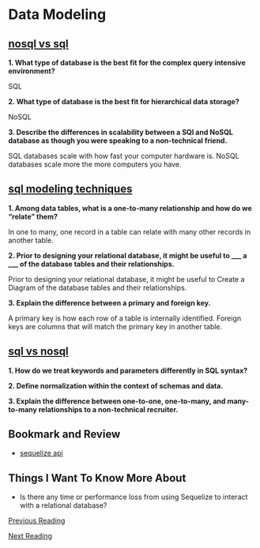 # Data Modeling

## [nosql vs sql](https://www.thegeekstuff.com/2014/01/sql-vs-nosql-db/?utm_source%3Dtuicool)

**1. What type of database is the best fit for the complex query intensive environment?**

SQL

**2. What type of database is the best fit for hierarchical data storage?**

NoSQL

**3. Describe the differences in scalability between a SQl and NoSQL database as though you were speaking to a non-technical friend.**

SQL databases scale with how fast your computer hardware is.
NoSQL databases scale more the more computers you have.

## [sql modeling techniques](https://www.essentialsql.com/get-ready-to-learn-sql-7-simplified-data-modeling/)

**1. Among data tables, what is a one-to-many relationship and how do we “relate” them?**

In one to many, one record in a table can relate with many other records in another table.

**2. Prior to designing your relational database, it might be useful to ___ a ___ of the database tables and their relationships.**

Prior to designing your relational database, it might be useful to Create a Diagram of the database tables and their relationships.

**3. Explain the difference between a primary and foreign key.**

A primary key is how each row of a table is internally identified.
Foreign keys are columns that will match the primary key in another table.

## [sql vs nosql](https://www.youtube.com/watch?v%3DZS_kXvOeQ5Y)

**1. How do we treat keywords and parameters differently in SQL syntax?**


**2. Define normalization within the context of schemas and data.**


**3. Explain the difference between one-to-one, one-to-many, and many-to-many relationships to a non-technical recruiter.**


## Bookmark and Review

- [sequelize api](https://sequelize.org/master/)

## Things I Want To Know More About

- Is there any time or performance loss from using Sequelize to interact with a relational database?

[Previous Reading](./class-03.md)

[Next Reading](./class-05.md)
